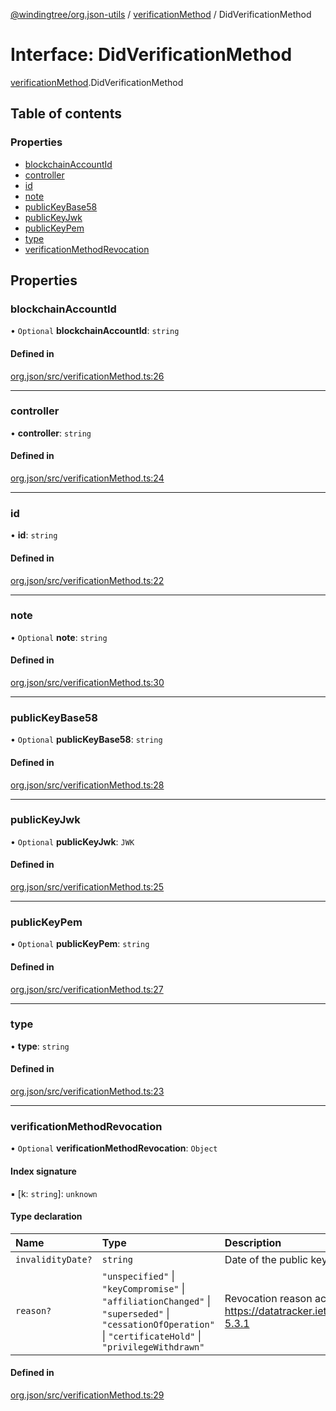 [@windingtree/org.json-utils](../README.md) / [verificationMethod](../modules/verificationmethod.md) / DidVerificationMethod

# Interface: DidVerificationMethod

[verificationMethod](../modules/verificationmethod.md).DidVerificationMethod

## Table of contents

### Properties

- [blockchainAccountId](verificationmethod.didverificationmethod.md#blockchainaccountid)
- [controller](verificationmethod.didverificationmethod.md#controller)
- [id](verificationmethod.didverificationmethod.md#id)
- [note](verificationmethod.didverificationmethod.md#note)
- [publicKeyBase58](verificationmethod.didverificationmethod.md#publickeybase58)
- [publicKeyJwk](verificationmethod.didverificationmethod.md#publickeyjwk)
- [publicKeyPem](verificationmethod.didverificationmethod.md#publickeypem)
- [type](verificationmethod.didverificationmethod.md#type)
- [verificationMethodRevocation](verificationmethod.didverificationmethod.md#verificationmethodrevocation)

## Properties

### blockchainAccountId

• `Optional` **blockchainAccountId**: `string`

#### Defined in

[org.json/src/verificationMethod.ts:26](https://github.com/windingtree/org.id-sdk/blob/4009f33/packages/org.json/src/verificationMethod.ts#L26)

___

### controller

• **controller**: `string`

#### Defined in

[org.json/src/verificationMethod.ts:24](https://github.com/windingtree/org.id-sdk/blob/4009f33/packages/org.json/src/verificationMethod.ts#L24)

___

### id

• **id**: `string`

#### Defined in

[org.json/src/verificationMethod.ts:22](https://github.com/windingtree/org.id-sdk/blob/4009f33/packages/org.json/src/verificationMethod.ts#L22)

___

### note

• `Optional` **note**: `string`

#### Defined in

[org.json/src/verificationMethod.ts:30](https://github.com/windingtree/org.id-sdk/blob/4009f33/packages/org.json/src/verificationMethod.ts#L30)

___

### publicKeyBase58

• `Optional` **publicKeyBase58**: `string`

#### Defined in

[org.json/src/verificationMethod.ts:28](https://github.com/windingtree/org.id-sdk/blob/4009f33/packages/org.json/src/verificationMethod.ts#L28)

___

### publicKeyJwk

• `Optional` **publicKeyJwk**: `JWK`

#### Defined in

[org.json/src/verificationMethod.ts:25](https://github.com/windingtree/org.id-sdk/blob/4009f33/packages/org.json/src/verificationMethod.ts#L25)

___

### publicKeyPem

• `Optional` **publicKeyPem**: `string`

#### Defined in

[org.json/src/verificationMethod.ts:27](https://github.com/windingtree/org.id-sdk/blob/4009f33/packages/org.json/src/verificationMethod.ts#L27)

___

### type

• **type**: `string`

#### Defined in

[org.json/src/verificationMethod.ts:23](https://github.com/windingtree/org.id-sdk/blob/4009f33/packages/org.json/src/verificationMethod.ts#L23)

___

### verificationMethodRevocation

• `Optional` **verificationMethodRevocation**: `Object`

#### Index signature

▪ [k: `string`]: `unknown`

#### Type declaration

| Name | Type | Description |
| :------ | :------ | :------ |
| `invalidityDate?` | `string` | Date of the public key invalidation |
| `reason?` | ``"unspecified"`` \| ``"keyCompromise"`` \| ``"affiliationChanged"`` \| ``"superseded"`` \| ``"cessationOfOperation"`` \| ``"certificateHold"`` \| ``"privilegeWithdrawn"`` | Revocation reason according to https://datatracker.ietf.org/doc/html/rfc5280#section-5.3.1 |

#### Defined in

[org.json/src/verificationMethod.ts:29](https://github.com/windingtree/org.id-sdk/blob/4009f33/packages/org.json/src/verificationMethod.ts#L29)
